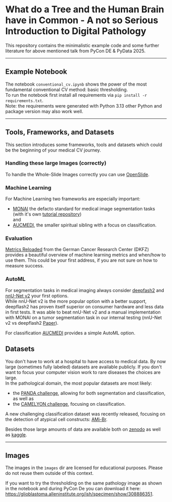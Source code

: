 # What do a Tree and the Human Brain have in Common - A not so Serious Introduction to Digital Pathology
This repository contains the minimalistic example code and some further literature for above mentioned talk from PyCon DE & PyData 2025.


----
## Example Notebook
The notebook `conventional_cv.ipynb` shows the power of the most fundamental conventional CV method: basic thresholding.<br>
To run the notebook first install all requirements via `pip install -r requirements.txt`.<br>
Note: the requirements were generated with Python 3.13 other Python and package version may also work well.

---
## Tools, Frameworks, and Datasets
This section introduces some frameworks, tools and datasets which could be the beginning of your medical CV journey.

### Handling these large Images (correctly)
To handle the Whole-Slide Images correctly you can use [OpenSlide](https://openslide.org/api/python/).

### Machine Learning
For Machine Learning two frameworks are especially important:
- [MONAI](https://github.com/project-monai/monai) the defacto standard for medical image segmentation tasks (with it's own [tutorial repository](https://github.com/Project-MONAI/tutorials/tree/main))<br>
and
- [AUCMEDI](https://github.com/frankkramer-lab/aucmedi), the smaller spiritual sibling with a focus on classification.

### Evaluation
[Metrics Reloaded](https://metrics-reloaded.dkfz.de) from the German Cancer Research Center (DKFZ) provides a beautiful overview of machine learning metrics and when/how to use them. This could be your first address, if you are not sure on how to measure success.

### AutoML
For segmentation tasks in medical imaging always consider [deepfash2](https://github.com/matjesg/deepflash2) and [nnU-Net v2](https://github.com/MIC-DKFZ/nnUNet) your first options.<br>
While nnU-Net v2 is the more popular option with a better support, deepflash2 has proven itself superior on consumer hardware and less data in first tests. It was able to beat nnU-Net v2 and a manual implementation with MONAI on a tumor segmentation task in our internal testing (nnU-Net v2 vs deepflash2 [Paper](https://ebooks.iospress.nl/doi/10.3233/SHTI240487)).

For classification [AUCMEDI](https://github.com/frankkramer-lab/aucmedi) provides a simple AutoML option. 

## Datasets
You don't have to work at a hospital to have access to medical data. By now large (sometimes fully labeled) datasets are available publicly. If you don't want to focus your computer vision work to rare diseases the choices are large.<br>
In the pathological domain, the most popular datasets are most likely:
- the [PANDA challenge](https://www.kaggle.com/competitions/prostate-cancer-grade-assessment/data), allowing for both segmentation and classification,<br>
as well as
- the [CAMELYON challenge](https://www.kaggle.com/c/histopathologic-cancer-detection/data), focusing on classification.

A new challenging classification dataset was recently released, focusing on the detection of atypical cell constructs: [AMi-Br](https://github.com/DeepMicroscopy/AMI-Br).

Besides those large amounts of data are available both on [zenodo](https://zenodo.org) as well as [kaggle](https://www.kaggle.com).

---
## Images
The images in the `ìmages` dir are licensed for educational purposes. Please do not reuse them outside of this context.

If you want to try the thresholding on the same pathology image as shown in the notebook and during PyCon De you can download it here: https://glioblastoma.alleninstitute.org/ish/specimen/show/308886351.